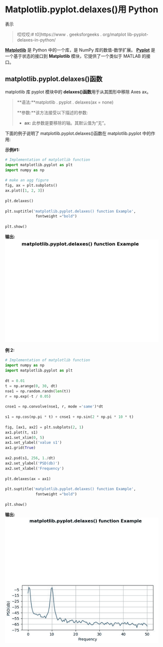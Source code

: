 # Matplotlib.pyplot.delaxes()用 Python

表示

> 哎哎哎:# t0]https://www . geeksforgeeks . org/matplot lib-pyplot-delaxes-in-python/

**[Matplotlib](https://www.geeksforgeeks.org/python-introduction-matplotlib/)** 是 Python 中的一个库，是 NumPy 库的数值-数学扩展。 **[Pyplot](https://www.geeksforgeeks.org/pyplot-in-matplotlib/)** 是一个基于状态的接口到 **Matplotlib** 模块，它提供了一个类似于 MATLAB 的接口。

## matplotlib.pyplot.delaxes()函数

matplotlib 库 pyplot 模块中的 **delaxes()函数**用于从其图形中移除 Axes ax。

> **语法:**matplotlib . pyplot . delaxes(ax = none)
> 
> **参数:**该方法接受以下描述的参数:
> 
> *   **ax:** 此参数是要移除的轴。其默认值为“无”。

下面的例子说明了 matplotlib.pyplot.delaxes()函数在 matplotlib.pyplot 中的作用:

**示例#1:**

```py
# Implementation of matplotlib function
import matplotlib.pyplot as plt
import numpy as np

# make an agg figure
fig, ax = plt.subplots()
ax.plot([1, 2, 3])

plt.delaxes()

plt.suptitle('matplotlib.pyplot.delaxes() function Example',
              fontweight ="bold")

plt.show()
```

**输出:**
![](img/8eac08865bad58c03ccf681f1133a44d.png)

**例 2:**

```py
# Implementation of matplotlib function
import numpy as np
import matplotlib.pyplot as plt

dt = 0.01
t = np.arange(0, 30, dt)
nse1 = np.random.randn(len(t))
r = np.exp(-t / 0.05)

cnse1 = np.convolve(nse1, r, mode ='same')*dt

s1 = np.cos(np.pi * t) + cnse1 + np.sin(2 * np.pi * 10 * t) 

fig, [ax1, ax2] = plt.subplots(2, 1)
ax1.plot(t, s1)
ax1.set_xlim(0, 5)
ax1.set_ylabel('value s1')
ax1.grid(True)

ax2.psd(s1, 256, 1./dt)
ax2.set_ylabel('PSD(db)')
ax2.set_xlabel('Frequency')

plt.delaxes(ax = ax1)

plt.suptitle('matplotlib.pyplot.delaxes() function Example',
              fontweight ="bold")

plt.show()
```

**输出:**
![](img/ad3aec4d1f4dfadb751aea6b5f10578f.png)